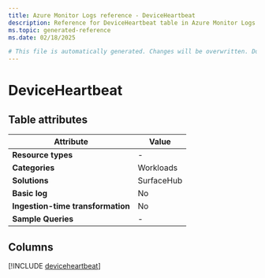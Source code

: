 ```yaml
---
title: Azure Monitor Logs reference - DeviceHeartbeat
description: Reference for DeviceHeartbeat table in Azure Monitor Logs.
ms.topic: generated-reference
ms.date: 02/18/2025

# This file is automatically generated. Changes will be overwritten. Do not change this file directly.
---
```


# DeviceHeartbeat




## Table attributes

|Attribute|Value|
|---|---|
|**Resource types**|-|
|**Categories**|Workloads|
|**Solutions**| SurfaceHub|
|**Basic log**|No|
|**Ingestion-time transformation**|No|
|**Sample Queries**|-|



## Columns
  
[!INCLUDE [deviceheartbeat](~/reusable-content/ce-skilling/azure/includes/azure-monitor/reference/tables/deviceheartbeat-include.md)]
